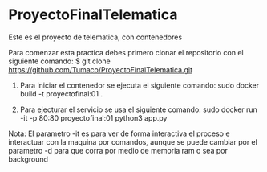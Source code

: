 # ProyectoFinalTelematica
Este es el proyecto de telematica, con contenedores

Para comenzar esta practica debes primero clonar el repositorio con el siguiente comando: 
$ git clone https://github.com/Tumaco/ProyectoFinalTelematica.git

1. Para iniciar el contenedor se ejecuta el siguiente comando:
  sudo docker build -t proyectofinal:01 .

2. Para ejecturar el servicio se usa el siguiente comando:
  sudo docker run -it -p 80:80 proyectofinal:01 python3 app.py 

Nota: El parametro -it es para ver de forma interactiva el proceso e interactuar con la                                                                           maquina por comandos, aunque se puede cambiar por el parametro -d para que corra por                                                                       medio de memoria ram o sea por background                                                                 
  


